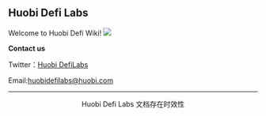 ##  Huobi Defi Labs
Welcome to Huobi Defi Wiki!
![](/img/map.svg)

**Contact us**

  <i class="fa fa-twitter" aria-hidden="true"></i> Twitter：[Huobi DefiLabs](https://twitter.com/HuobiGlobal)

  <i class="fa fa-users" aria-hidden="true"></i> Email:huobidefilabs@huobi.com


---

<center> Huobi Defi Labs 文档存在时效性 <center>
